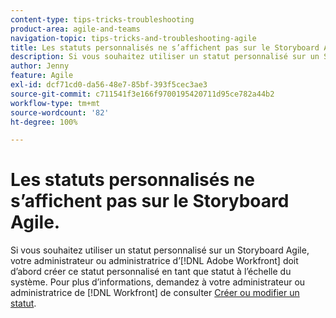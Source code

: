 ```yaml
---
content-type: tips-tricks-troubleshooting
product-area: agile-and-teams
navigation-topic: tips-tricks-and-troubleshooting-agile
title: Les statuts personnalisés ne s’affichent pas sur le Storyboard Agile.
description: Si vous souhaitez utiliser un statut personnalisé sur un Storyboard Agile, votre administrateur ou administratrice d’ [!DNL Adobe Workfront]  doit d’abord créer ce statut personnalisé en tant que statut à l’échelle du système.
author: Jenny
feature: Agile
exl-id: dcf71cd0-da56-48e7-85bf-393f5cec3ae3
source-git-commit: c711541f3e166f9700195420711d95ce782a44b2
workflow-type: tm+mt
source-wordcount: '82'
ht-degree: 100%

---
```


# Les statuts personnalisés ne s’affichent pas sur le Storyboard Agile.

Si vous souhaitez utiliser un statut personnalisé sur un Storyboard Agile, votre administrateur ou administratrice d’[!DNL Adobe Workfront] doit d’abord créer ce statut personnalisé en tant que statut à l’échelle du système. Pour plus d’informations, demandez à votre administrateur ou administratrice de [!DNL Workfront] de consulter [Créer ou modifier un statut](../../administration-and-setup/customize-workfront/creating-custom-status-and-priority-labels/create-or-edit-a-status.md).
